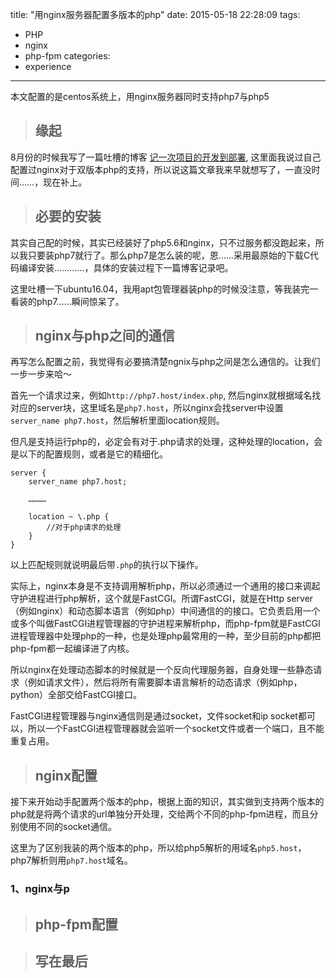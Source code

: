 title: "用nginx服务器配置多版本的php"
date: 2015-05-18 22:28:09
tags:
- PHP
- nginx
- php-fpm
categories:
- experience
---

本文配置的是centos系统上，用nginx服务器同时支持php7与php5

> ## 缘起

8月份的时候我写了一篇吐槽的博客 [记一次项目的开发到部署](http://maywanting.wang/2016/08/20/20160820project-deploy/), 这里面我说过自己配置过nginx对于双版本php的支持，所以说这篇文章我来早就想写了，一直没时间……，现在补上。

> ## 必要的安装

其实自己配的时候，其实已经装好了php5.6和nginx，只不过服务都没跑起来，所以我只要装php7就行了。那么php7是怎么装的呢，恩……采用最原始的下载C代码编译安装…………，具体的安装过程下一篇博客记录吧。

这里吐槽一下ubuntu16.04，我用apt包管理器装php的时候没注意，等我装完一看装的php7……瞬间惊呆了。

> ## nginx与php之间的通信

再写怎么配置之前，我觉得有必要搞清楚ngnix与php之间是怎么通信的。让我们一步一步来哈～

首先一个请求过来，例如`http://php7.host/index.php`, 然后nginx就根据域名找对应的server块，这里域名是`php7.host`，所以nginx会找server中设置 `server_name php7.host`，然后解析里面location规则。

但凡是支持运行php的，必定会有对于.php请求的处理，这种处理的location，会是以下的配置规则，或者是它的精细化。

``` config
server {
    server_name php7.host;

    …………

    location ~ \.php {
        //对于php请求的处理
    }
}
```

以上匹配规则就说明最后带`.php`的执行以下操作。

实际上，nginx本身是不支持调用解析php，所以必须通过一个通用的接口来调起守护进程进行php解析，这个就是FastCGI。所谓FastCGI，就是在Http server（例如nginx）和动态脚本语言（例如php）中间通信的的接口。它负责启用一个或多个叫做FastCGI进程管理器的守护进程来解析php，而php-fpm就是FastCGI进程管理器中处理php的一种，也是处理php最常用的一种，至少目前的php都把php-fpm都一起编译进了内核。

所以nginx在处理动态脚本的时候就是一个反向代理服务器，自身处理一些静态请求（例如请求文件），然后将所有需要脚本语言解析的动态请求（例如php，python）全部交给FastCGI接口。

FastCGI进程管理器与nginx通信则是通过socket，文件socket和ip socket都可以，所以一个FastCGI进程管理器就会监听一个socket文件或者一个端口，且不能重复占用。

> ## nginx配置

接下来开始动手配置两个版本的php，根据上面的知识，其实做到支持两个版本的php就是将两个请求的url单独分开处理，交给两个不同的php-fpm进程，而且分别使用不同的socket通信。

这里为了区别我装的两个版本的php，所以给php5解析的用域名`php5.host`，php7解析则用`php7.host`域名。

### 1、nginx与p

> ## php-fpm配置

> ## 写在最后
